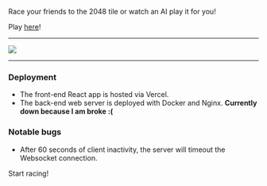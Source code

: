 Race your friends to the 2048 tile or watch an AI play it for you!

Play [here](https://2048-racer.vercel.app/)!

---

![](img/demo.png)

---
### Deployment
* The front-end React app is hosted via Vercel.
* The back-end web server is deployed with Docker and Nginx. **Currently down because I am broke :(**
### Notable bugs
- After 60 seconds of client inactivity, the server will timeout the Websocket connection.

Start racing!
